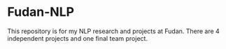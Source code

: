 # Fudan-NLP
This repository is for my NLP research and projects at Fudan.
There are 4 independent projects and one final team project.
